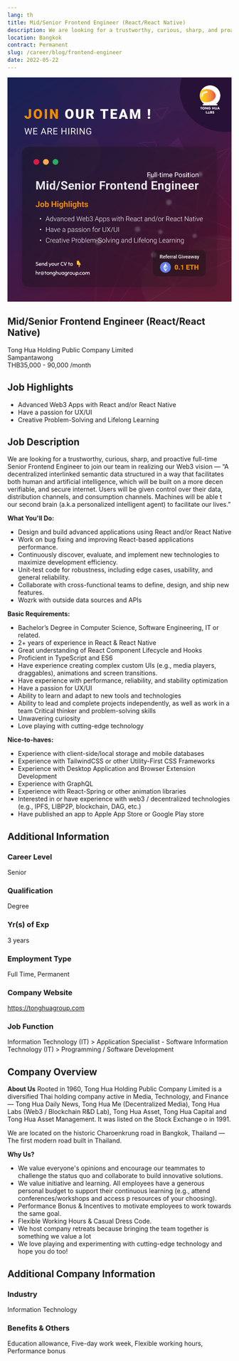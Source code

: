 ```yaml
---
lang: th
title: Mid/Senior Frontend Engineer (React/React Native)
description: We are looking for a trustworthy, curious, sharp, and proactive full-time Senior Frontend Engineer to join our team in realizing our Web3 vision — “A decentralized interlinked semantic data structured in a way that facilitates both human and artificial intelligence, which will be built on a more decen verifiable, and secure internet. Users will be given control over their data, distribution channels, and consumption channels. Machines will be able t our second brain (a.k.a personalized intelligent agent) to facilitate our lives.”
location: Bangkok
contract: Permanent
slug: /career/blog/frontend-engineer
date: 2022-05-22
---
```


![Mid/Senior Frontend Engineer (React/React Native)](../../../images/senior_frontend_engineer.png)

## Mid/Senior Frontend Engineer (React/React Native)

Tong Hua Holding Public Company Limited  
Sampantawong  
THB35,000 - 90,000 /month

## Job Highlights

- Advanced Web3 Apps with React and/or React Native
- Have a passion for UX/UI  
- Creative Problem-Solving and Lifelong Learning

## Job Description

We are looking for a trustworthy, curious, sharp, and proactive full-time Senior Frontend Engineer to join our team in realizing our Web3 vision — “A decentralized interlinked semantic data structured in a way that facilitates both human and artificial intelligence, which will be built on a more decen verifiable, and secure internet. Users will be given control over their data, distribution channels, and consumption channels. Machines will be able t our second brain (a.k.a personalized intelligent agent) to facilitate our lives.”

**What You'll Do:**

- Design and build advanced applications using React and/or React Native
- Work on bug fixing and improving React-based applications performance.  
- Continuously discover, evaluate, and implement new technologies to maximize development efficiency.
- Unit-test code for robustness, including edge cases, usability, and general reliability.  
- Collaborate with cross-functional teams to define, design, and ship new features.  
- Wozrk with outside data sources and APIs

**Basic Requirements:**

- Bachelor’s Degree in Computer Science, Software Engineering, IT or related.
- 2+ years of experience in React & React Native  
- Great understanding of React Component Lifecycle and Hooks  
- Proficient in TypeScript and ES6
- Have experience creating complex custom UIs (e.g., media players, draggables), animations and screen transitions.
- Have experience with performance, reliability, and stability optimization  
- Have a passion for UX/UI  
- Ability to learn and adapt to new tools and technologies
- Ability to lead and complete projects independently, as well as work in a team Critical thinker and problem-solving skills  
- Unwavering curiosity  
- Love playing with cutting-edge technology

**Nice-to-haves:**

- Experience with client-side/local storage and mobile databases  
- Experience with TailwindCSS or other Utility-First CSS Frameworks  
- Experience with Desktop Application and Browser Extension Development  
- Experience with GraphQL  
- Experience with React-Spring or other animation libraries  
- Interested in or have experience with web3 / decentralized technologies (e.g., IPFS, LIBP2P, blockchain, DAG, etc.)
- Have published an app to Apple App Store or Google Play store

## Additional Information

### Career Level

Senior

### Qualification

Degree

### Yr(s) of Exp

3 years

### Employment Type

Full Time, Permanent

### Company Website
<https://tonghuagroup.com>

### Job Function

Information Technology (IT) > Application Specialist - Software Information Technology (IT) > Programming / Software Development

## Company Overview

**About Us**
Rooted in 1960, Tong Hua Holding Public Company Limited is a diversified Thai holding company active in Media, Technology, and Finance — Tong Hua Daily News, Tong Hua Me (Decentralized Media), Tong Hua Labs (Web3 / Blockchain R&D Lab), Tong Hua Asset, Tong Hua Capital and Tong Hua Asset Management. It was listed on the Stock Exchange o in 1991.

We are located on the historic Charoenkrung road in Bangkok, Thailand — The first modern road built in Thailand.

**Why Us?**

- We value everyone's opinions and encourage our teammates to challenge the status quo and collaborate to build innovative solutions.
- We value initiative and learning. All employees have a generous personal budget to support their continuous learning (e.g., attend conferences/workshops and access p resources of your choosing).
- Performance Bonus & Incentives to motivate employees to work towards the same goal.
- Flexible Working Hours & Casual Dress Code.
- We host company retreats because bringing the team together is something we value a lot
- We love playing and experimenting with cutting-edge technology and hope you do too!

## Additional Company Information

### Industry

Information Technology

### Benefits & Others

Education allowance, Five-day work week, Flexible working hours, Performance bonus
